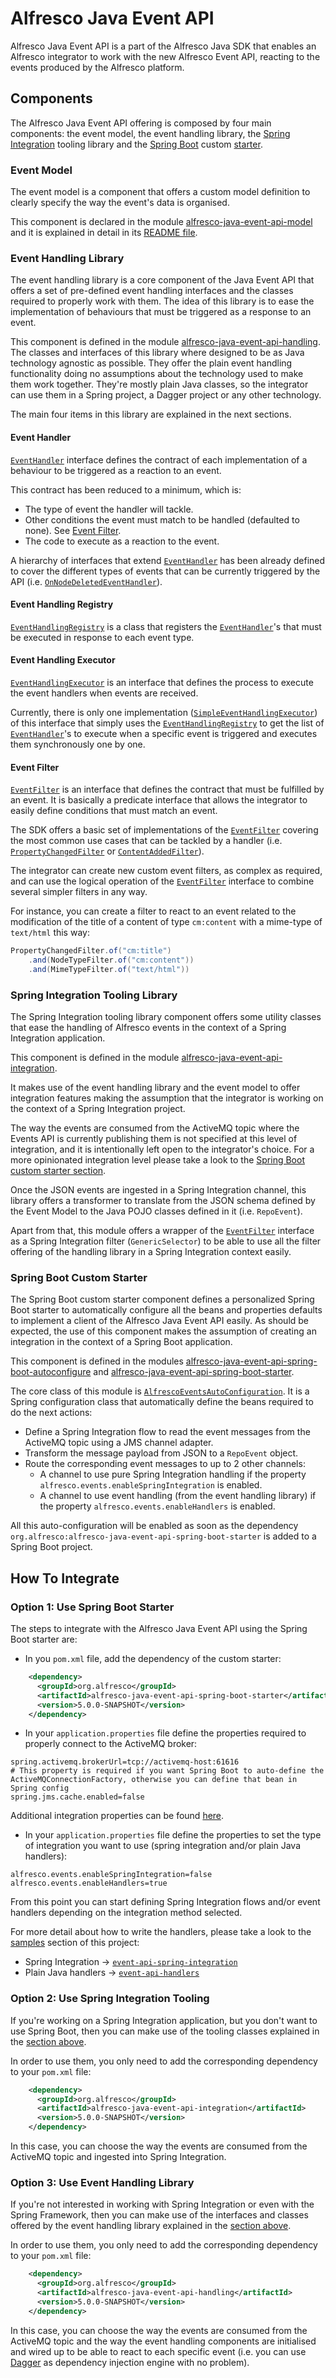 # Alfresco Java Event API

Alfresco Java Event API is a part of the Alfresco Java SDK that enables an Alfresco integrator to work with the new Alfresco Event API, reacting to the events 
produced by the Alfresco platform.

## Components

The Alfresco Java Event API offering is composed by four main components: the event model, the event handling library, the [Spring Integration](https://spring.io/projects/spring-integration) 
tooling library and the [Spring Boot](https://spring.io/projects/spring-boot) custom [starter](https://docs.spring.io/spring-boot/docs/current/reference/html/spring-boot-features.html#boot-features-developing-auto-configuration).

### Event Model

The event model is a component that offers a custom model definition to clearly specify the way the event's data is organised. 

This component is declared in the module [alfresco-java-event-api-model](./alfresco-java-event-api-model) and it is explained in detail in its 
[README file](./alfresco-java-event-api-model/README.md).

### Event Handling Library

The event handling library is a core component of the Java Event API that offers a set of pre-defined event handling interfaces and the classes required to 
properly work with them. The idea of this library is to ease the implementation of behaviours that must be triggered as a response to an event.

This component is defined in the module [alfresco-java-event-api-handling](./alfresco-java-event-api-handling). The classes and interfaces of this library 
where designed to be as Java technology agnostic as possible. They offer the plain event handling functionality doing no assumptions about the technology used
to make them work together. They're mostly plain Java classes, so the integrator can use them in a Spring project, a Dagger project or any other technology.

The main four items in this library are explained in the next sections.

#### Event Handler

[```EventHandler```](./alfresco-java-event-api-handling/src/main/java/org/alfresco/event/sdk/handling/handler/EventHandler.java) interface defines the 
contract of each implementation of a behaviour to be triggered as a reaction to an event.

This contract has been reduced to a minimum, which is:
* The type of event the handler will tackle.
* Other conditions the event must match to be handled (defaulted to none). See [Event Filter](#event-filter).
* The code to execute as a reaction to the event.

A hierarchy of interfaces that extend [```EventHandler```](./alfresco-java-event-api-handling/src/main/java/org/alfresco/event/sdk/handling/handler/EventHandler.java) 
has been already defined to cover the different types of events that can be currently triggered by the API (i.e. 
[```OnNodeDeletedEventHandler```](./alfresco-java-event-api-handling/src/main/java/org/alfresco/event/sdk/handling/handler/OnNodeDeletedEventHandler.java)).

#### Event Handling Registry

[```EventHandlingRegistry```](./alfresco-java-event-api-handling/src/main/java/org/alfresco/event/sdk/handling/EventHandlingRegistry.java) is a class that 
registers the [```EventHandler```](./alfresco-java-event-api-handling/src/main/java/org/alfresco/event/sdk/handling/handler/EventHandler.java)'s that must be 
executed in response to each event type.

#### Event Handling Executor

[```EventHandlingExecutor```](./alfresco-java-event-api-handling/src/main/java/org/alfresco/event/sdk/handling/EventHandlingExecutor.java) is an interface
that defines the process to execute the event handlers when events are received.

Currently, there is only one implementation ([```SimpleEventHandlingExecutor```](./alfresco-java-event-api-handling/src/main/java/org/alfresco/event/sdk/handling/SimpleEventHandlingExecutor.java))
of this interface that simply uses the [```EventHandlingRegistry```](./alfresco-java-event-api-handling/src/main/java/org/alfresco/event/sdk/handling/EventHandlingRegistry.java)
to get the list of [```EventHandler```](./alfresco-java-event-api-handling/src/main/java/org/alfresco/event/sdk/handling/handler/EventHandler.java)'s to execute
when a specific event is triggered and executes them synchronously one by one. 

#### Event Filter

[```EventFilter```](./alfresco-java-event-api-handling/src/main/java/org/alfresco/event/sdk/handling/filter/EventFilter.java) is an interface that defines the
contract that must be fulfilled by an event. It is basically a predicate interface that allows the integrator to easily define conditions that must match an
event.

The SDK offers a basic set of implementations of the [```EventFilter```](./alfresco-java-event-api-handling/src/main/java/org/alfresco/event/sdk/handling/filter/EventFilter.java)
covering the most common use cases that can be tackled by a handler (i.e. [```PropertyChangedFilter```](./alfresco-java-event-api-handling/src/main/java/org/alfresco/event/sdk/handling/filter/PropertyChangedFilter.java) 
or [```ContentAddedFilter```](./alfresco-java-event-api-handling/src/main/java/org/alfresco/event/sdk/handling/filter/ContentAddedFilter.java)).

The integrator can create new custom event filters, as complex as required, and can use the logical operation of the [```EventFilter```](./alfresco-java-event-api-handling/src/main/java/org/alfresco/event/sdk/handling/filter/EventFilter.java)
interface to combine several simpler filters in any way.

For instance, you can create a filter to react to an event related to the modification of the title of a content of type ```cm:content``` with a mime-type of 
```text/html``` this way:

```java
PropertyChangedFilter.of("cm:title")
    .and(NodeTypeFilter.of("cm:content"))
    .and(MimeTypeFilter.of("text/html"))
```

### Spring Integration Tooling Library

The Spring Integration tooling library component offers some utility classes that ease the handling of Alfresco events in the context of a Spring Integration 
application.  

This component is defined in the module [alfresco-java-event-api-integration](./alfresco-java-event-api-integration). 

It makes use of the event handling library and the event model to offer integration features making the assumption that the integrator is working on the context 
of a Spring Integration project. 

The way the events are consumed from the ActiveMQ topic where the Events API is currently publishing them is not specified at this level of integration, and it 
is intentionally left open to the integrator's choice. For a more opinionated integration level please take a look to the 
[Spring Boot custom starter section](#spring-boot-custom-starter).

Once the JSON events are ingested in a Spring Integration channel, this library offers a transformer to translate from the JSON schema defined by the Event Model
to the Java POJO classes defined in it (i.e. ```RepoEvent```).

Apart from that, this module offers a wrapper of the [```EventFilter```](./alfresco-java-event-api-handling/src/main/java/org/alfresco/event/sdk/handling/filter/EventFilter.java)
interface as a Spring Integration filter (```GenericSelector```) to be able to use all the filter offering of the handling library in a Spring Integration
context easily.

### Spring Boot Custom Starter

The Spring Boot custom starter component defines a personalized Spring Boot starter to automatically configure all the beans and properties defaults to 
implement a client of the Alfresco Java Event API easily. As should be expected, the use of this component makes the assumption of creating an integration in 
the context of a Spring Boot application.

This component is defined in the modules [alfresco-java-event-api-spring-boot-autoconfigure](./alfresco-java-event-api-spring-boot-autoconfigure) and 
[alfresco-java-event-api-spring-boot-starter](./alfresco-java-event-api-spring-boot-starter).

The core class of this module is [```AlfrescoEventsAutoConfiguration```](./alfresco-java-event-api-spring-boot-autoconfigure/src/main/java/org/alfresco/event/sdk/autoconfigure/AlfrescoEventsAutoConfiguration.java).
It is a Spring configuration class that automatically define the beans required to do the next actions:
* Define a Spring Integration flow to read the event messages from the ActiveMQ topic using a JMS channel adapter.
* Transform the message payload from JSON to a ```RepoEvent``` object. 
* Route the corresponding event messages to up to 2 other channels:
  + A channel to use pure Spring Integration handling if the property ```alfresco.events.enableSpringIntegration``` is enabled.
  + A channel to use event handling (from the event handling library) if the property ```alfresco.events.enableHandlers``` is enabled.

All this auto-configuration will be enabled as soon as the dependency ```org.alfresco:alfresco-java-event-api-spring-boot-starter``` is added to a Spring Boot 
project.

## How To Integrate

### Option 1: Use Spring Boot Starter

The steps to integrate with the Alfresco Java Event API using the Spring Boot starter are:

* In you ```pom.xml``` file, add the dependency of the custom starter:

```xml
    <dependency>
      <groupId>org.alfresco</groupId>
      <artifactId>alfresco-java-event-api-spring-boot-starter</artifactId>
      <version>5.0.0-SNAPSHOT</version>
    </dependency>
```

* In your ```application.properties``` file define the properties required to properly connect to the ActiveMQ broker:

```
spring.activemq.brokerUrl=tcp://activemq-host:61616
# This property is required if you want Spring Boot to auto-define the ActiveMQConnectionFactory, otherwise you can define that bean in Spring config
spring.jms.cache.enabled=false
```

Additional integration properties can be found [here](https://docs.spring.io/spring-boot/docs/current/reference/html/appendix-application-properties.html#common-application-properties-integration).

* In your ```application.properties``` file define the properties to set the type of integration you want to use (spring integration and/or plain Java 
handlers):

```
alfresco.events.enableSpringIntegration=false
alfresco.events.enableHandlers=true
```

From this point you can start defining Spring Integration flows and/or event handlers depending on the integration method selected.

For more detail about how to write the handlers, please take a look to the [samples](../samples) section of this project:
* Spring Integration -> [```event-api-spring-integration```](../samples/event-api-spring-integration)
* Plain Java handlers -> [```event-api-handlers```](../samples/event-api-handlers)

### Option 2: Use Spring Integration Tooling

If you're working on a Spring Integration application, but you don't want to use Spring Boot, then you can make use of the tooling classes explained in the
[section above](#spring-integration-tooling-library).

In order to use them, you only need to add the corresponding dependency to your ```pom.xml``` file:

```xml
    <dependency>
      <groupId>org.alfresco</groupId>
      <artifactId>alfresco-java-event-api-integration</artifactId>
      <version>5.0.0-SNAPSHOT</version>
    </dependency>
```

In this case, you can choose the way the events are consumed from the ActiveMQ topic and ingested into Spring Integration.

### Option 3: Use Event Handling Library

If you're not interested in working with Spring Integration or even with the Spring Framework, then you can make use of the interfaces and classes offered by
the event handling library explained in the [section above](#event-handling-library).

In order to use them, you only need to add the corresponding dependency to your ```pom.xml``` file:

```xml
    <dependency>
      <groupId>org.alfresco</groupId>
      <artifactId>alfresco-java-event-api-handling</artifactId>
      <version>5.0.0-SNAPSHOT</version>
    </dependency>
```

In this case, you can choose the way the events are consumed from the ActiveMQ topic and the way the event handling components are initialised and wired up to 
be able to react to each specific event (i.e. you can use [Dagger](https://dagger.dev/) as dependency injection engine with no problem).
